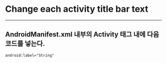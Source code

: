# Change each activity title bar text

***

## AndroidManifest.xml 내부의 Activity 태그 내에 다음 코드를 넣는다.

  ```
  android:label="String"
  ```
